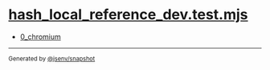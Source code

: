 # [hash_local_reference_dev.test.mjs](../hash_local_reference_dev.test.mjs)



- [0_chromium](0_chromium/0_chromium.md)

---

<sub>
  Generated by <a href="https://github.com/jsenv/core/tree/main/packages/independent/snapshot">@jsenv/snapshot</a>
</sub>